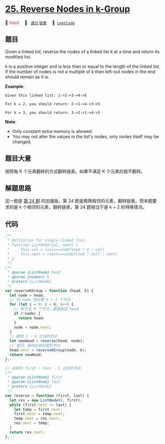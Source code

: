 # [25. Reverse Nodes in k-Group](https://leetcode.com/problems/reverse-nodes-in-k-group/description/)

🔴 <font color=#ff334b>Hard</font>&emsp; 🔖&ensp; [`递归`](/leetcode/outline/tag/recursion.md) [`链表`](/leetcode/outline/tag/linked-list.md)&emsp; 🔗&ensp;[`LeetCode`](https://leetcode.com/problems/reverse-nodes-in-k-group/)

## 题目

Given a linked list, reverse the nodes of a linked list k at a time and return its modified list.

k is a positive integer and is less than or equal to the length of the linked list. If the number of nodes is not a multiple of k then left-out nodes in the end should remain as it is.

**Example**:

```
Given this linked list: 1->2->3->4->5

For k = 2, you should return: 2->1->4->3->5

For k = 3, you should return: 3->2->1->4->5
```

**Note**:

- Only constant extra memory is allowed.
- You may not alter the values in the list's nodes, only nodes itself may be changed.

## 题目大意

按照每 K 个元素翻转的方式翻转链表。如果不满足 K 个元素的就不翻转。

## 解题思路

这一题是 [第 24 题](./0024.md) 的加强版，第 24 题是两两相邻的元素，翻转链表。而本题要求的是 k 个相邻的元素，翻转链表，第 24 题相当于是 k = 2 的特殊情况。

## 代码

```javascript
/**
 * Definition for singly-linked list.
 * function ListNode(val, next) {
 *     this.val = (val===undefined ? 0 : val)
 *     this.next = (next===undefined ? null : next)
 * }
 */
/**
 * @param {ListNode} head
 * @param {number} k
 * @return {ListNode}
 */
var reverseKGroup = function (head, k) {
  let node = head;
  // 将 node 指向第 k + 1 个节点
  for (let i = 0; i < k; i++) {
    // 若不足 k 个节点，直接返回 head
    if (!node) {
      return head;
    }
    node = node.next;
  }
  // 翻转 1 ~ k 之间的节点
  let newHead = reverse(head, node);
  // 递归，继续反转后面的节点
  head.next = reverseKGroup(node, k);
  return newHead;
};

// 反转的 first ~ last - 1 之间的节点
/**
 * @param {ListNode} first
 * @param {ListNode} last
 * @return {ListNode}
 */
var reverse = function (first, last) {
  let res = new ListNode(0, first);
  while (first.next != last) {
    let temp = first.next;
    first.next = temp.next;
    temp.next = res.next;
    res.next = temp;
  }
  return res.next;
};
```

